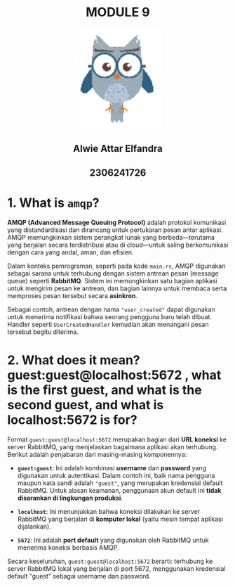 <div align="center">
    <h1>MODULE 9</h1>
</div>

<div align="center">
    <img src="assets/images/burhan_pixel.png" alt="burhan" width="200"/>
</div>

<div align="center">
    <h2>Alwie Attar Elfandra</h2>
    <h2>2306241726</h2>
</div>

# 1. What is `amqp`?

**AMQP (Advanced Message Queuing Protocol)** adalah protokol komunikasi yang distandardisasi dan dirancang untuk pertukaran pesan antar aplikasi. AMQP memungkinkan sistem perangkat lunak yang berbeda—terutama yang berjalan secara terdistribusi atau di cloud—untuk saling berkomunikasi dengan cara yang andal, aman, dan efisien.

Dalam konteks pemrograman, seperti pada kode `main.rs`, AMQP digunakan sebagai sarana untuk terhubung dengan sistem antrean pesan (message queue) seperti **RabbitMQ**. Sistem ini memungkinkan satu bagian aplikasi untuk mengirim pesan ke antrean, dan bagian lainnya untuk membaca serta memproses pesan tersebut secara **asinkron**.

Sebagai contoh, antrean dengan nama `"user_created"` dapat digunakan untuk menerima notifikasi bahwa seorang pengguna baru telah dibuat. Handler seperti `UserCreatedHandler` kemudian akan menangani pesan tersebut begitu diterima.

# 2. What does it mean? guest:guest@localhost:5672 , what is the first guest, and what is the second guest, and what is localhost:5672 is for?

Format `guest:guest@localhost:5672` merupakan bagian dari **URL koneksi** ke server RabbitMQ, yang menjelaskan bagaimana aplikasi akan terhubung. Berikut adalah penjabaran dari masing-masing komponennya:

* **`guest:guest`**: Ini adalah kombinasi **username** dan **password** yang digunakan untuk autentikasi. Dalam contoh ini, baik nama pengguna maupun kata sandi adalah `"guest"`, yang merupakan kredensial default RabbitMQ. Untuk alasan keamanan, penggunaan akun default ini **tidak disarankan di lingkungan produksi**.

* **`localhost`**: Ini menunjukkan bahwa koneksi dilakukan ke server RabbitMQ yang berjalan di **komputer lokal** (yaitu mesin tempat aplikasi dijalankan).

* **`5672`**: Ini adalah **port default** yang digunakan oleh RabbitMQ untuk menerima koneksi berbasis AMQP.

Secara keseluruhan, `guest:guest@localhost:5672` berarti: terhubung ke server RabbitMQ lokal yang berjalan di port 5672, menggunakan kredensial default "guest" sebagai username dan password.